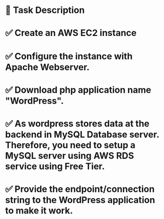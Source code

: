 #  🔰 Task Description 
#  ✅ Create an AWS EC2 instance

#  ✅ Configure the instance with Apache Webserver.

#  ✅ Download php application name "WordPress".

#  ✅ As wordpress stores data at the backend in MySQL Database server. Therefore, you need to setup a MySQL server using AWS RDS service using Free Tier.

#  ✅ Provide the endpoint/connection string to the WordPress application to make it work.
